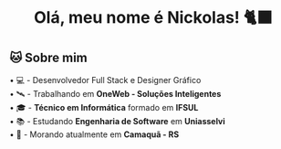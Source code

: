# <h1 align="center">Olá, meu nome é Nickolas! 🐈‍⬛</h1>

## 🐱 Sobre mim
 • 💻 - Desenvolvedor Full Stack e Designer Gráfico  
 • 🛰️ - Trabalhando em **OneWeb - Soluções Inteligentes**  
 • 🎓 - **Técnico em Informática** formado em **IFSUL**   
 • 📚 - Estudando **Engenharia de Software** em **Uniasselvi**  
 • 📌 - Morando atualmente em **Camaquã - RS**  

 
